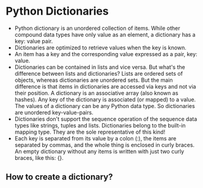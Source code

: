 # Python Dictionaries

- Python dictionary is an unordered collection of items. While other compound data types have only value as an element, a dictionary has a key: value pair.
- Dictionaries are optimized to retrieve values when the key is known.
- An item has a key and the corresponding value expressed as a pair, key: value.
- Dictionaries can be contained in lists and vice versa. But what's the difference between lists and dictionaries? Lists are ordered sets of objects, whereas dictionaries are unordered sets. But the main difference is that items in dictionaries are accessed via keys and not via their position. A dictionary is an associative array (also known as hashes). Any key of the dictionary is associated (or mapped) to a value. The values of a dictionary can be any Python data type. So dictionaries are unordered key-value-pairs. 
- Dictionaries don't support the sequence operation of the sequence data types like strings, tuples and lists. Dictionaries belong to the built-in mapping type. They are the sole representative of this kind!
- Each key is separated from its value by a colon (:), the items are separated by commas, and the whole thing is enclosed in curly braces. An empty dictionary without any items is written with just two curly braces, like this: {}.

## How to create a dictionary?
